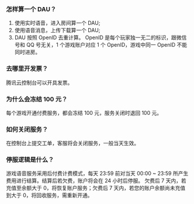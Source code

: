 ### 怎样算一个 DAU？
1. 使用实时语音，进入房间算一个 DAU;
2. 使用语音消息，上传下载算一个 DAU;
3. DAU 按照 OpenID 去重计算。
OpenID 是每个玩家独一无二的标识，跟微信号和 QQ 号无关，1 个游戏账户对应 1 个 OpenID，游戏中同一 OpenID 不能同时进房。

### 去哪里开发票？
腾讯云控制台可以开具发票。
### 为什么会冻结 100 元？
每个游戏开通付费服务，都会冻结 100 元，服务关闭时退回 100 元。
### 如何关闭服务？
在控制台上提交工单，客服将会关闭服务，一般当天生效。
### 停服逻辑是什么？
游戏语音服务采用后付费计费模式，每天 23:59 前对当天 00:00 ~ 23:59 所产生费用进行结算。结算后若欠费，账户将会在 24 小时后停服。
欠费后 7 天内，若充值至余额大于 0，将恢复账户服务；欠费后 7 天内，若您的账户余额尚未充值到大于 0，将回收服务，需重新开通。
